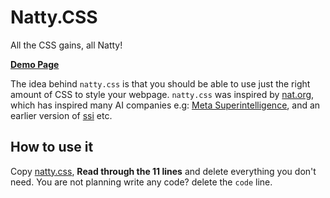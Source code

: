 # Natty.CSS

All the CSS gains, all Natty! 

[**Demo Page**](https://htmlpreview.github.io/?https://github.com/btbytes/nattycs/blob/main/index.html)

The idea behind `natty.css` is that you should be able to use just the right 
amount of CSS to style your webpage. `natty.css` was inspired by [nat.org](https://nat.org),
which has inspired many AI companies e.g: [Meta Superintelligence](https://www.meta.com/superintelligence/), and an earlier version of [ssi](https://ssi.inc) etc.


## How to use it

Copy [natty.css](natty.css), **Read through the 11 lines** and delete everything
you don't need. You are not planning write any code? delete the `code` line.

